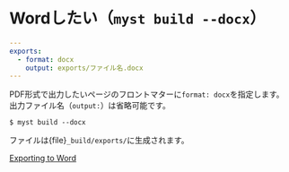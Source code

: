 # Wordしたい（``myst build --docx``）

```yaml
---
exports:
  - format: docx
    output: exports/ファイル名.docx
---
```

PDF形式で出力したいページのフロントマターに``format: docx``を指定します。
出力ファイル名（``output:``）は省略可能です。

```console
$ myst build --docx
```

ファイルは{file}`_build/exports/`に生成されます。


[Exporting to Word](https://myst-tools.org/docs/mystjs/creating-word-documents)
